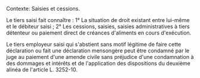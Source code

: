 Contexte: Saisies et cessions.

Le tiers saisi fait connaître : 1° La situation de droit existant entre lui-même et le débiteur saisi ; 2° Les cessions, saisies, saisies administratives à tiers détenteur ou paiement direct de créances d'aliments en cours d'exécution.

Le tiers employeur saisi qui s'abstient sans motif légitime de faire cette déclaration ou fait une déclaration mensongère peut être condamné par le juge au paiement d'une amende civile sans préjudice d'une condamnation à des dommages et intérêts et de l'application des dispositions du deuxième alinéa de l'article L. 3252-10.